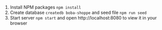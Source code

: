 1. Install NPM packages `npm install`
2. Create database `createdb boba-shoppe` and seed file `npm run seed`
3. Start server `npm start` and open http://localhost:8080 to view it in your browser
